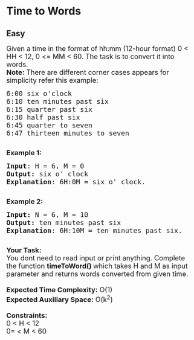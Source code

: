 # Time to Words
## Easy
<div class="problems_problem_content__Xm_eO"><p><span style="font-size:18px">Given a time in the format of hh:mm (12-hour format) 0 &lt; HH&nbsp;&lt; 12, 0 &lt;= MM&nbsp;&lt; 60. The task is to convert it into words.</span><br>
<span style="font-size:18px"><strong>Note:</strong> There are different corner cases appears for simplicity refer this example:</span></p>

<pre><span style="font-size:18px">6:00 six o'clock
6:10 ten minutes past six
6:15 quarter past six
6:30 half past six
6:45 quarter to seven
6:47 thirteen minutes to seven</span></pre>

<p><br>
<span style="font-size:18px"><strong>Example 1:</strong></span></p>

<pre><span style="font-size:18px"><strong>Input</strong>: H = 6, M = 0
<strong>Output:</strong>&nbsp;six o' clock
<strong>Explanation</strong>: 6H:0M = six o' clock.</span></pre>

<p><br>
<span style="font-size:18px"><strong>Example 2:</strong></span></p>

<pre><span style="font-size:18px"><strong>Input: </strong>N = 6, M = 10
<strong>Output:&nbsp;</strong>ten minutes past six</span><span style="font-size:18px">
<strong>Explanation</strong>: 6H:10M = ten minutes past six.
</span></pre>

<p><br>
<span style="font-size:18px"><strong>Your Task:&nbsp;&nbsp;</strong><br>
You dont need to read input or print anything. Complete the function <strong>timeToWord()&nbsp;</strong>which takes H&nbsp;and M&nbsp;as input parameter and returns&nbsp;words converted from given time.<br>
<br>
<strong>Expected Time Complexity:</strong> O(1)<br>
<strong>Expected Auxiliary Space:</strong> O(k<sup>2</sup>)<br>
<br>
<strong>Constraints:</strong><br>
0 &lt;&nbsp;H&nbsp;&lt; 12<br>
0= &lt; M&nbsp;&lt; 60</span></p>
</div>